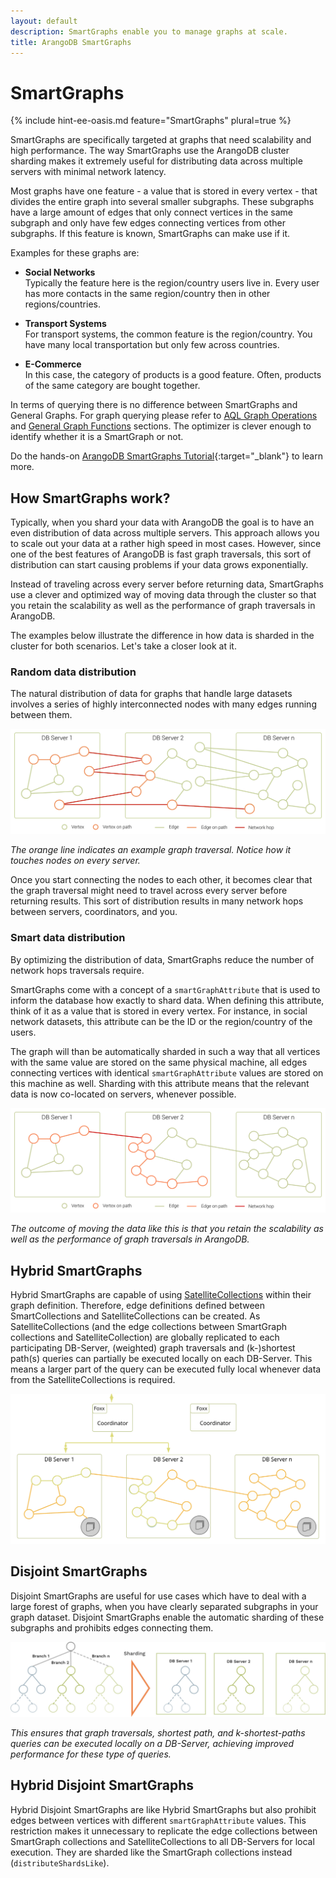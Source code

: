 ```yaml
---
layout: default
description: SmartGraphs enable you to manage graphs at scale.
title: ArangoDB SmartGraphs
---
```

SmartGraphs
===========

{% include hint-ee-oasis.md feature="SmartGraphs" plural=true %}

SmartGraphs are specifically targeted at graphs that need scalability and high performance. The way SmartGraphs use the ArangoDB cluster sharding makes it extremely useful for distributing data across multiple servers with minimal network latency.

Most graphs have one feature - a value that is stored in every vertex - that divides the entire graph into several smaller subgraphs. These subgraphs have a large amount of edges that only connect vertices in the same subgraph and only have few edges connecting vertices from other subgraphs. If this feature is known, SmartGraphs can make use if it.

Examples for these graphs are:

- **Social Networks**<br>
  Typically the feature here is the region/country users live in.
  Every user has more contacts in the same region/country then in other regions/countries.

- **Transport Systems**<br>
  For transport systems, the common feature is the region/country. You have many local transportation but only few across countries.

- **E-Commerce**<br>
  In this case, the category of products is a good feature. Often, products of the same category are bought together.

In terms of querying there is no difference between SmartGraphs and
General Graphs.
For graph querying please refer to [AQL Graph Operations](aql/graphs.html)
and [General Graph Functions](graphs-general-graphs-functions.html) sections.
The optimizer is clever enough to identify whether it is a SmartGraph or not.

Do the hands-on
[ArangoDB SmartGraphs Tutorial](https://www.arangodb.com/using-smartgraphs-arangodb/){:target="_blank"}
to learn more.

## How SmartGraphs work?

Typically, when you shard your data with ArangoDB the goal is to have an even distribution of data across multiple servers. This approach allows you to scale out your data at a rather high speed in most cases. However, since one of the best features of ArangoDB is fast graph traversals, this sort of distribution can start causing problems if your data grows exponentially.

Instead of traveling across every server before returning data, SmartGraphs use a clever and optimized way of moving data through the cluster so that you retain the scalability as well as the performance of graph traversals in ArangoDB. 

The examples below illustrate the difference in how data is sharded in the cluster for both scenarios. Let's take a closer look at it.

### Random data distribution

The natural distribution of data for graphs that handle large datasets involves a series of highly interconnected nodes with many edges running between them.

![Random data distribution](images/SmartGraphs_random_distribution.png)

_The orange line indicates an example graph traversal. Notice how it touches nodes on every server._

Once you start connecting the nodes to each other, it becomes clear that the graph traversal might need to travel across every server before returning results. This sort of distribution results in many network hops between servers, coordinators, and you.

### Smart data distribution

By optimizing the distribution of data, SmartGraphs reduce the number of network hops traversals require. 

SmartGraphs come with a concept of a `smartGraphAttribute` that is used to inform the database how exactly to shard data. When defining this attribute, think of it as a value that is stored in every vertex. For instance, in social network datasets, this attribute can be the ID or the region/country of the users. 

The graph will than be automatically sharded in such a way that all vertices with the same value are stored on the same physical machine, all edges connecting vertices with identical `smartGraphAttribute` values are stored on this machine as well. Sharding with this attribute means that the relevant data is now co-located on servers, whenever possible.

![SmartGraphs data distribution](images/SmartGraphs_distribution.png)

_The outcome of moving the data like this is that you retain the scalability as well as the performance of graph traversals in ArangoDB._

## Hybrid SmartGraphs

Hybrid SmartGraphs are capable of using [SatelliteCollections](satellites.html) within their graph
definition. Therefore, edge definitions defined between SmartCollections and
SatelliteCollections can be created. As SatelliteCollections (and the edge
collections between SmartGraph collections and SatelliteCollection) are globally
replicated to each participating DB-Server, (weighted) graph traversals and
(k-)shortest path(s) queries can partially be executed locally on each
DB-Server. This means a larger part of the query can be executed fully local
whenever data from the SatelliteCollections is required.

![Hybrid SmartGraphs](images/SmartGraphs_Hybrid.png)

## Disjoint SmartGraphs

Disjoint SmartGraphs are useful for use cases which have to deal with a large forest of graphs, when you have clearly separated subgraphs in your graph dataset. Disjoint SmartGraphs enable the automatic sharding of these subgraphs and prohibits edges connecting them.

![Disjoint SmartGraphs](images/SmartGraphs-Disjoint.png)

_This ensures that graph traversals, shortest path, and k-shortest-paths queries
can be executed locally on a DB-Server, achieving improved performance for
these type of queries._

## Hybrid Disjoint SmartGraphs

Hybrid Disjoint SmartGraphs are like Hybrid SmartGraphs but also prohibit
edges between vertices with different `smartGraphAttribute` values. This
restriction makes it unnecessary to replicate the edge collections between
SmartGraph collections and SatelliteCollections to all DB-Servers for local
execution. They are sharded like the SmartGraph collections instead
(`distributeShardsLike`).